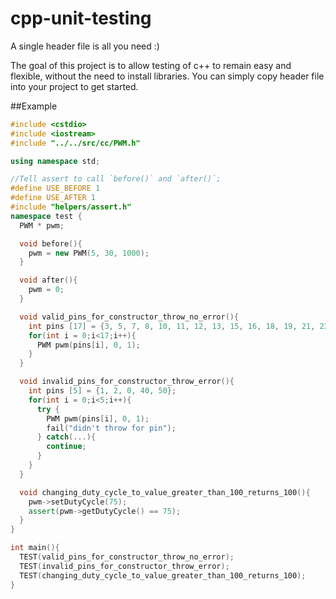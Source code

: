 cpp-unit-testing
================

A single header file is all you need :)

The goal of this project is to allow testing of c++ to remain easy and flexible, without the need to install libraries.  You can simply copy header file into your project to get started.

##Example
````cpp
#include <cstdio>
#include <iostream>
#include "../../src/cc/PWM.h"

using namespace std;

//Tell assert to call `before()` and `after()`;
#define USE_BEFORE 1
#define USE_AFTER 1
#include "helpers/assert.h"
namespace test {
  PWM * pwm;

  void before(){
    pwm = new PWM(5, 30, 1000);
  }

  void after(){
    pwm = 0;
  }

  void valid_pins_for_constructor_throw_no_error(){
    int pins [17] = {3, 5, 7, 8, 10, 11, 12, 13, 15, 16, 18, 19, 21, 22, 23, 24, 26};
    for(int i = 0;i<17;i++){
      PWM pwm(pins[i], 0, 1);
    }
  }

  void invalid_pins_for_constructor_throw_error(){
    int pins [5] = {1, 2, 0, 40, 50};
    for(int i = 0;i<5;i++){
      try {
        PWM pwm(pins[i], 0, 1);
        fail("didn't throw for pin");
      } catch(...){
        continue;
      }
    }
  }

  void changing_duty_cycle_to_value_greater_than_100_returns_100(){
    pwm->setDutyCycle(75);
    assert(pwm->getDutyCycle() == 75);
  }
}

int main(){
  TEST(valid_pins_for_constructor_throw_no_error);
  TEST(invalid_pins_for_constructor_throw_error);
  TEST(changing_duty_cycle_to_value_greater_than_100_returns_100);
}
````
